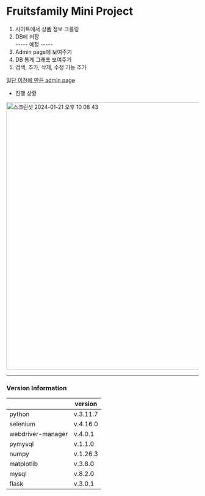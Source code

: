 # Fruitsfamily Mini Project

1. 사이트에서 상품 정보 크롤링  
2. DB에 저장  
----- 예정 -----  
3. Admin page에 보여주기  
4. DB 통계 그래프 보여주기  
5. 검색, 추가, 삭제, 수정 기능 추가  

<a href="https://ysolarh.github.io/admin-page/">일단 이전에 만든 admin page</a>

- 진행 상황
<img width="700" alt="스크린샷 2024-01-21 오후 10 08 43" src="https://github.com/ysolarh/Fruitsfamily-project/assets/70841430/ec842ba7-325f-4b15-bca8-fdbb1ad773f6">

-----
### Version Information
|                   | version  |
|-------------------|----------|
| python            | v.3.11.7 |  
| selenium          | v.4.16.0 |
| webdriver-manager | v.4.0.1  |
| pymysql           | v.1.1.0  |
| numpy             | v.1.26.3 |
| matplotlib        | v.3.8.0  |
| mysql             | v.8.2.0  |
| flask             | v.3.0.1  |

